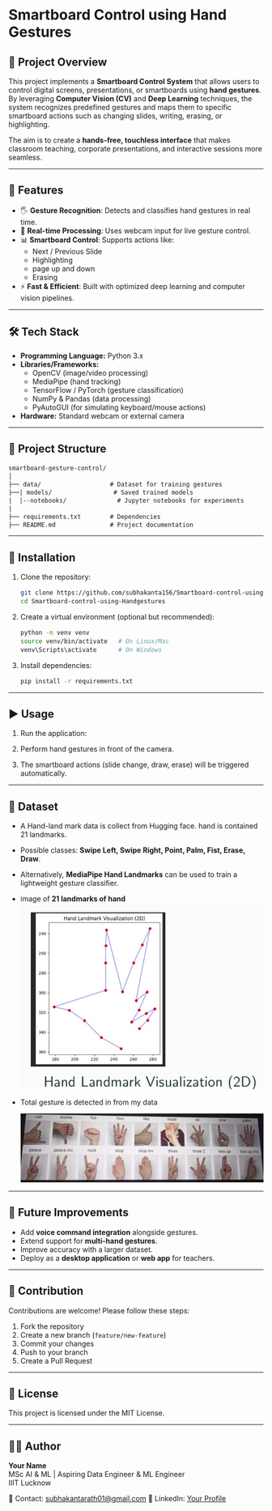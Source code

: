 # Smartboard Control using Hand Gestures

## 📌 Project Overview
This project implements a **Smartboard Control System** that allows users to control digital screens, presentations, or smartboards using **hand gestures**. By leveraging **Computer Vision (CV)** and **Deep Learning** techniques, the system recognizes predefined gestures and maps them to specific smartboard actions such as changing slides, writing, erasing, or highlighting.

The aim is to create a **hands-free, touchless interface** that makes classroom teaching, corporate presentations, and interactive sessions more seamless.

---

## 🎯 Features
- 🖐️ **Gesture Recognition**: Detects and classifies hand gestures in real time.
- 🎥 **Real-time Processing**: Uses webcam input for live gesture control.
- 📊 **Smartboard Control**: Supports actions like:
  - Next / Previous Slide
  - Highlighting
  - page up and down
  - Erasing
- ⚡ **Fast & Efficient**: Built with optimized deep learning and computer vision pipelines.

---

## 🛠️ Tech Stack
- **Programming Language:** Python 3.x
- **Libraries/Frameworks:**
  - OpenCV (image/video processing)
  - MediaPipe (hand tracking)
  - TensorFlow / PyTorch (gesture classification)
  - NumPy & Pandas (data processing)
  - PyAutoGUI (for simulating keyboard/mouse actions)
- **Hardware:** Standard webcam or external camera

---

## 📂 Project Structure
```
smartboard-gesture-control/
│
├── data/                   # Dataset for training gestures
├──| models/                 # Saved trained models
|  |--notebooks/              # Jupyter notebooks for experiments
|
├── requirements.txt        # Dependencies
├── README.md               # Project documentation

```

---

## 🚀 Installation
1. Clone the repository:
   ```bash
   git clone https://github.com/subhakanta156/Smartboard-control-using-Handgestures.git
   cd Smartboard-control-using-Handgestures
   ```

2. Create a virtual environment (optional but recommended):
   ```bash
   python -m venv venv
   source venv/bin/activate   # On Linux/Mac
   venv\Scripts\activate      # On Windows
   ```

3. Install dependencies:
   ```bash
   pip install -r requirements.txt
   ```

---

## ▶️ Usage
1. Run the application:
 
2. Perform hand gestures in front of the camera.

3. The smartboard actions (slide change, draw, erase) will be triggered automatically.

---

## 🧪 Dataset
- A Hand-land mark data is collect from Hugging face. hand is contained 21 landmarks.
- Possible classes: **Swipe Left, Swipe Right, Point, Palm, Fist, Erase, Draw**.
- Alternatively, **MediaPipe Hand Landmarks** can be used to train a lightweight gesture classifier.
- image of **21 landmarks of hand**
   ![hand landmarks](images/landmarks.jpeg)

- Total gesture is detected in from my data
   
   ![Types of gesture](images/totalgesture.jpeg)



---

## 🔮 Future Improvements
- Add **voice command integration** alongside gestures.
- Extend support for **multi-hand gestures**.
- Improve accuracy with a larger dataset.
- Deploy as a **desktop application** or **web app** for teachers.

---

## 🤝 Contribution
Contributions are welcome! Please follow these steps:
1. Fork the repository
2. Create a new branch (`feature/new-feature`)
3. Commit your changes
4. Push to your branch
5. Create a Pull Request

---

## 📜 License
This project is licensed under the MIT License.

---

## 👨‍💻 Author
**Your Name**  
MSc AI & ML | Aspiring Data Engineer & ML Engineer  
IIIT Lucknow

📧 Contact: subhakantarath01@gmail.com 
🔗 LinkedIn: [Your Profile](linkedin.com/in/subhakanta-rath-0b45b0326)  
